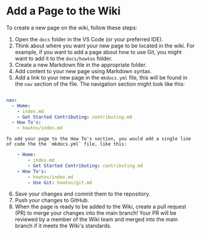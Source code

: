 # Add a Page to the Wiki

To create a new page on the wiki, follow these steps:

1. Open the `docs` folder in the VS Code (or your preferred IDE).
2. Think about where you want your new page to be located in the wiki. For example, if you want to add a page about how to use Git, you might want to add it to the `docs/howtos` folder.
3. Create a new Markdown file in the appropriate folder.
4. Add content to your new page using Markdown syntax.
5. Add a link to your new page in the `mkdocs.yml` file, this will be found in the `nav` section of the file. The navigation section might look like this:
```yaml

nav: 
  - Home: 
    - index.md
    - Get Started Contributing: contributing.md
  - How To's: 
    - howtos/index.md
```

    To add your page to the How To's section, you would add a single line of code the the `mkdocs.yml` file, like this:
```yaml
    - Home:
        - index.md
        - Get Started Contributing: contributing.md
    - How To's:
        - howtos/index.md
        - Use Git: howtos/git.md
```

6. Save your changes and commit them to the repository.
7. Push your changes to GitHub. 
8. When the page is ready to be added to the Wiki, create a pull request (PR) to merge your changes into the main branch! Your PR will be reviewed by a member of the Wiki team and merged into the main branch if it meets the Wiki's standards.